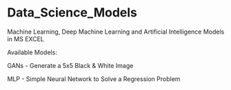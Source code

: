 # Data_Science_Models
Machine Learning, Deep Machine Learning and Artificial Intelligence Models in MS EXCEL

Available Models:

GANs - Generate a 5x5 Black & White Image

MLP - Simple Neural Network to Solve a Regression Problem
